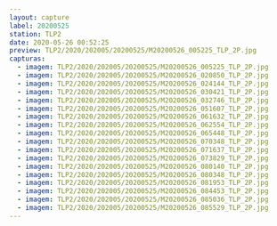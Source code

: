 ```yaml
---
layout: capture
label: 20200525
station: TLP2
date: 2020-05-26 00:52:25
preview: TLP2/2020/202005/20200525/M20200526_005225_TLP_2P.jpg
capturas:
  - imagem: TLP2/2020/202005/20200525/M20200526_005225_TLP_2P.jpg
  - imagem: TLP2/2020/202005/20200525/M20200526_020850_TLP_2P.jpg
  - imagem: TLP2/2020/202005/20200525/M20200526_024144_TLP_2P.jpg
  - imagem: TLP2/2020/202005/20200525/M20200526_030421_TLP_2P.jpg
  - imagem: TLP2/2020/202005/20200525/M20200526_032746_TLP_2P.jpg
  - imagem: TLP2/2020/202005/20200525/M20200526_051607_TLP_2P.jpg
  - imagem: TLP2/2020/202005/20200525/M20200526_061632_TLP_2P.jpg
  - imagem: TLP2/2020/202005/20200525/M20200526_062554_TLP_2P.jpg
  - imagem: TLP2/2020/202005/20200525/M20200526_065448_TLP_2P.jpg
  - imagem: TLP2/2020/202005/20200525/M20200526_070348_TLP_2P.jpg
  - imagem: TLP2/2020/202005/20200525/M20200526_071637_TLP_2P.jpg
  - imagem: TLP2/2020/202005/20200525/M20200526_073829_TLP_2P.jpg
  - imagem: TLP2/2020/202005/20200525/M20200526_080140_TLP_2P.jpg
  - imagem: TLP2/2020/202005/20200525/M20200526_080348_TLP_2P.jpg
  - imagem: TLP2/2020/202005/20200525/M20200526_081953_TLP_2P.jpg
  - imagem: TLP2/2020/202005/20200525/M20200526_084453_TLP_2P.jpg
  - imagem: TLP2/2020/202005/20200525/M20200526_085036_TLP_2P.jpg
  - imagem: TLP2/2020/202005/20200525/M20200526_085529_TLP_2P.jpg
---
```

